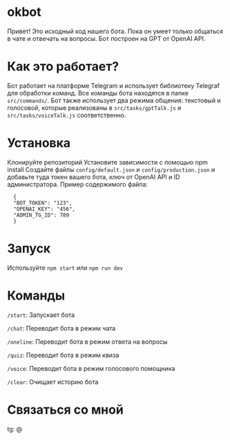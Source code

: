 # okbot

Привет! Это исходный код нашего бота. Пока он умеет только общаться в чате и отвечать на вопросы. Бот построен на GPT от OpenAI API.

# Как это работает?

Бот работает на платформе Telegram и использует библиотеку Telegraf для обработки команд. Все команды бота находятся в папке `src/commands/`. Бот также использует два режима общения: текстовый и голосовой, которые реализованы в `src/tasks/gptTalk.js` и `src/tasks/voiceTalk.js` соответственно.

# Установка

Клонируйте репозиторий
Установите зависимости с помощью npm install
Создайте файлы `config/default.json` и `config/production.json` и добавьте туда токен вашего бота, ключ от OpenAI API и ID администратора. Пример содержимого файла:

```
  {
  "BOT_TOKEN": "123",
  "OPENAI_KEY": "456",
  "ADMIN_TG_ID": 789
  }
```

# Запуск

Используйте `npm start` или `npm run dev`

# Команды

`/start`: Запускает бота

`/chat`: Переводит бота в режим чата

`/oneline`: Переводит бота в режим ответа на вопросы

`/quiz`: Переводит бота в режим квиза

`/voice`: Переводит бота в режим голосового помощника

`/clear`: Очищает историю бота

# Связаться со мной

tg: @
